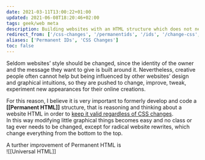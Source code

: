 ```yaml
---
date: 2021-03-11T13:00:22+01:00
updated: 2021-06-08T18:20:46+02:00
tags: geek/web meta
description: Building websites with an HTML structure which does not need to be changed when CSS changes
redirect_from: ['/css-changes', '/permanentids', '/ids', '/change-css', '/permanent-ids', '/keep-html', '/eternal-html']
aliases: ['Permanent IDs', 'CSS Changes']
toc: false
---
```

Seldom websites’ style should be changed, since the identity of the owner and the message they want to give is built around it. Nevertheless, creative people often cannot help but being influenced by other websites’ design and graphical intuitions, so they are pushed to change, improve, tweak, experiment new appearances for their online creations.

For this reason, I believe it is very important to formerly develop and code a **[[Permanent HTML]]** structure, that is reasoning and thinking about a website HTML in order to <u>keep it valid regardless of CSS changes</u>.  
In this way modifying little graphical things becomes easy and no class or tag ever needs to be changed, except for radical website rewrites, which change everything from the bottom to the top.

A turther improvement of Permanent HTML is  
![[Universal HTML]]